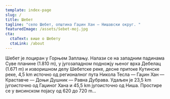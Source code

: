 ```yaml
---
template: index-page
slug: /
title: Шебет
tagline: "село Шебет, општина Гаџин Хан — Нишавски округ. "
featuredImage: /assets/šebet-moj.jpg
cta:
  ctaText: више о Шебету
  ctaLink: /about
---
```

Шебет је лоциран у Горњем Заплању. Налази се на западним падинама Суве планине (1.810 m), y југозападном подножју њеног врха Дебелац (1.671 m) и изворишном делу Шебетске реке, десне притоке Кутинске реке, 4,5 km источно од регионалног пута Никола Тесла — Гаџин Хан — Краставче — Доњи Душник — Равна Дубрава. Удаљен је 23,5 km југоисточно од Гаџиног Хана и 45,5 km југоисточно од Ниша. Простире се у висинском појасу од 620 до 720 m...

<script src="//code.tidio.co/wv6pafxw3l1577lsu8nhrp47ibwslvtk.js" async></script>
